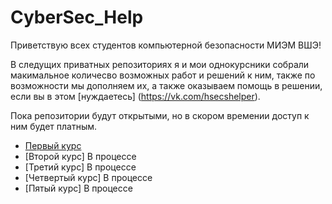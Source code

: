 # CyberSec_Help
Приветствую всех студентов компьютерной безопасности МИЭМ ВШЭ!

В следущих приватных репозиториях я и мои однокурсники собрали макимальное количесво возможных работ и решений к ним, также по возможности мы дополняем их, а также оказываем помощь в решении, если вы в этом [нуждаетесь] (https://vk.com/hsecshelper).

Пока репозитории будут открытыми, но в скором времении доступ к ним будет платным. 
* [Первый курс](https://github.com/surik316/First_Course)
* [Второй курс] В процессе
* [Третий курс] В процессе
* [Четвертый курс] В процессе
* [Пятый курс] В процессе
